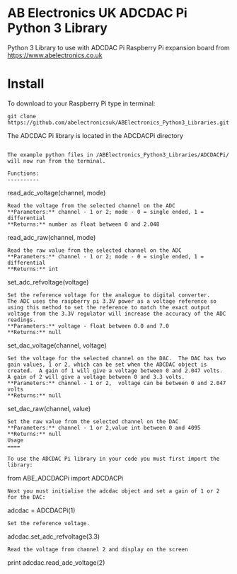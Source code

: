 AB Electronics UK ADCDAC Pi Python 3 Library
=====

Python 3 Library to use with ADCDAC Pi Raspberry Pi expansion board from https://www.abelectronics.co.uk

Install
====

To download to your Raspberry Pi type in terminal: 

```
git clone https://github.com/abelectronicsuk/ABElectronics_Python3_Libraries.git
```
The ADCDAC Pi library is located in the ADCDACPi directory

```

The example python files in /ABElectronics_Python3_Libraries/ADCDACPi/ will now run from the terminal.

Functions:
----------

```
read_adc_voltage(channel, mode) 
```
Read the voltage from the selected channel on the ADC  
**Parameters:** channel - 1 or 2; mode - 0 = single ended, 1 = differential
**Returns:** number as float between 0 and 2.048

```
read_adc_raw(channel, mode) 
```
Read the raw value from the selected channel on the ADC  
**Parameters:** channel - 1 or 2; mode - 0 = single ended, 1 = differential
**Returns:** int
```
set_adc_refvoltage(voltage)
```
Set the reference voltage for the analogue to digital converter.  
The ADC uses the raspberry pi 3.3V power as a voltage reference so using this method to set the reference to match the exact output voltage from the 3.3V regulator will increase the accuracy of the ADC readings.  
**Parameters:** voltage - float between 0.0 and 7.0  
**Returns:** null

```
set_dac_voltage(channel, voltage)
```
Set the voltage for the selected channel on the DAC.  The DAC has two gain values, 1 or 2, which can be set when the ADCDAC object is created.  A gain of 1 will give a voltage between 0 and 2.047 volts.  A gain of 2 will give a voltage between 0 and 3.3 volts.  
**Parameters:** channel - 1 or 2,  voltage can be between 0 and 2.047 volts  
**Returns:** null 

```
set_dac_raw(channel, value)
```
Set the raw value from the selected channel on the DAC  
**Parameters:** channel - 1 or 2,value int between 0 and 4095  
**Returns:** null 
Usage
====

To use the ADCDAC Pi library in your code you must first import the library:
```
from ABE_ADCDACPi import ADCDACPi
```
Next you must initialise the adcdac object and set a gain of 1 or 2 for the DAC:
```
adcdac = ADCDACPi(1)
```
Set the reference voltage.
```
adcdac.set_adc_refvoltage(3.3)
```
Read the voltage from channel 2 and display on the screen
```
print adcdac.read_adc_voltage(2)
```
